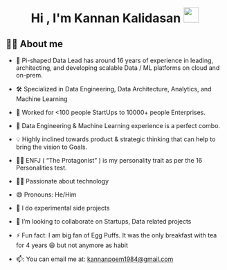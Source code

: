 <h1 align="center">Hi , I'm Kannan Kalidasan <img src="https://media.giphy.com/media/hvRJCLFzcasrR4ia7z/giphy.gif" width="35"></h1>


## :sassy_man:  About me

- 🚩 Pi-shaped Data Lead has around 16 years of experience in leading, architecting, and developing scalable Data / ML platforms on cloud and on-prem.
- 🛠 Specialized in Data Engineering, Data Architecture, Analytics, and Machine Learning
- 🧢 Worked for <100 people StartUps to 10000+ people Enterprises. 
- 💎 Data Engineering & Machine Learning experience is a perfect combo.
- 💡 Highly inclined towards product & strategic thinking that can help to bring the vision to Goals.
- 👨🏻 ENFJ ( “The Protagonist” ) is my personality trait as per the 16 Personalities test.
- 👨‍💻 Passionate about technology

- 😄 Pronouns: He/Him
- 🔭 I do experimental side projects
- 👯 I’m looking to collaborate on Startups, Data related projects
- ⚡ Fun fact: I am big fan of Egg Puffs. It was the only breakfast with tea for 4 years 😄 but not anymore as habit
- 📫: You can email me at: kannanpoem1984@gmail.com

